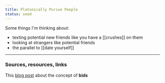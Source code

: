 ```yaml
---
title: Platonically Pursue People
status: seed
---
```


Some things I'm thinking about:
- texting potential new friends like you have a [[crushes]] on them
- looking at strangers like potential friends
- the parallel to [[date yourself]]

---
### Sources, resources, links

This [blog post](https://www.gottman.com/blog/want-to-improve-your-relationship-start-paying-more-attention-to-bids/) about the concept of **bids**